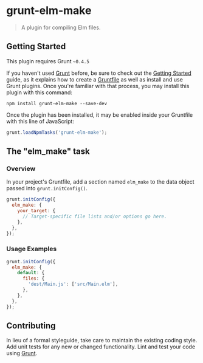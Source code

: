 # grunt-elm-make

> A plugin for compiling Elm files.

## Getting Started
This plugin requires Grunt `~0.4.5`

If you haven't used [Grunt](http://gruntjs.com/) before, be sure to check out the [Getting Started](http://gruntjs.com/getting-started) guide, as it explains how to create a [Gruntfile](http://gruntjs.com/sample-gruntfile) as well as install and use Grunt plugins. Once you're familiar with that process, you may install this plugin with this command:

```shell
npm install grunt-elm-make --save-dev
```

Once the plugin has been installed, it may be enabled inside your Gruntfile with this line of JavaScript:

```js
grunt.loadNpmTasks('grunt-elm-make');
```

## The "elm_make" task

### Overview
In your project's Gruntfile, add a section named `elm_make` to the data object passed into `grunt.initConfig()`.

```js
grunt.initConfig({
  elm_make: {
    your_target: {
      // Target-specific file lists and/or options go here.
    },
  },
});
```

### Usage Examples

```js
grunt.initConfig({
  elm_make: {
    default: {
      files: {
        'dest/Main.js': ['src/Main.elm'],
      },
    },
  },
});
```

## Contributing
In lieu of a formal styleguide, take care to maintain the existing coding style. Add unit tests for any new or changed functionality. Lint and test your code using [Grunt](http://gruntjs.com/).
